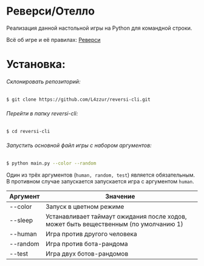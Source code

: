 # Реверси/Отелло

Реализация данной настольной игры на Python для командной строки.

Всё об игре и её правилах: [Реверси](https://ru.wikipedia.org/wiki/%D0%A0%D0%B5%D0%B2%D0%B5%D1%80%D1%81%D0%B8 "Википедия")

# Установка:

###### Склонировать репозиторий:
```bash
$ git clone https://github.com/L4zzur/reversi-cli.git
```

###### Перейти в папку reversi-cli:
```bash
$ cd reversi-cli
```

###### Запустить основной файл игры с набором аргументов:
```bash
$ python main.py --color --random
```

Один из трёх аргументов (```human, random, test```) является обязательным.
В противном случае запускается запускается игра с аргументом ```human```.

Аргумент  | Значение
--------- | -------------------
--color   | Запуск в цветном режиме
--sleep   | Устанавливает таймаут ожидания после ходов, может быть вещественным (по умолчанию 1)
--human   | Игра против другого человека
--random  | Игра против бота-рандома
--test    | Игра двух ботов-рандомов